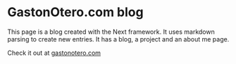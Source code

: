 # GastonOtero.com blog

This page is a blog created with the Next framework. It uses markdown parsing to create new entries. It has a blog, a project and an about me page.

Check it out at [gastonotero.com](https://gastonotero.com)